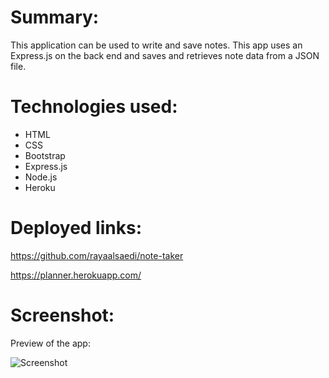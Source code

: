 # Summary:
This application can be used to write and save notes. This app uses an Express.js on the back end and saves and retrieves note data from a JSON file.

# Technologies used:
- HTML
- CSS
- Bootstrap
- Express.js
- Node.js
- Heroku

# Deployed links:

https://github.com/rayaalsaedi/note-taker

https://planner.herokuapp.com/



# Screenshot:
Preview of the app:

![Screenshot](./develop/capture.gif)